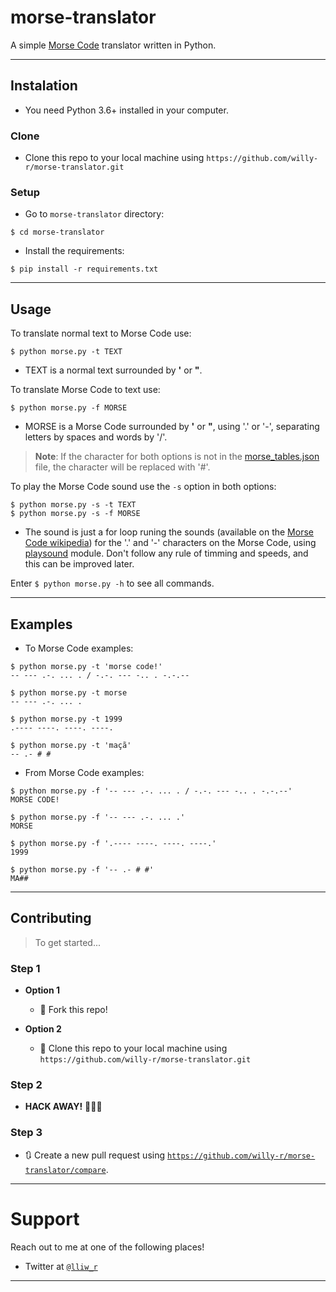 # morse-translator

A simple [Morse Code](https://en.wikipedia.org/wiki/Morse_code) translator written in Python.

---

## Instalation

- You need Python 3.6+ installed in your computer.

### Clone

- Clone this repo to your local machine using `https://github.com/willy-r/morse-translator.git`

### Setup

- Go to `morse-translator` directory:

```shell
$ cd morse-translator
```

- Install the requirements:

```shell
$ pip install -r requirements.txt
```

---

## Usage

To translate normal text to Morse Code use:

```shell
$ python morse.py -t TEXT
```

- TEXT is a normal text surrounded by **'** or **"**.

To translate Morse Code to text use:

```shell
$ python morse.py -f MORSE
```

- MORSE is a Morse Code surrounded by **'** or **"**, using '.' or '-', separating letters by spaces and words by '/'.

> **Note**: If the character for both options is not in the [morse\_tables.json](https://github.com/willy-r/morse-translator/blob/main/morse_code_tables.json) file, the character will be replaced with '#'.

To play the Morse Code sound use the `-s` option in both options:

```shell
$ python morse.py -s -t TEXT
$ python morse.py -s -f MORSE
```

- The sound is just a for loop runing the sounds (available on the [Morse Code wikipedia](https://en.wikipedia.org/wiki/Morse_code)) for the '.' and '-' characters on the Morse Code, using [playsound](https://github.com/TaylorSMarks/playsound) module. Don't follow any rule of timming and speeds, and this can be improved later.

Enter `$ python morse.py -h` to see all commands.

---

## Examples

- To Morse Code examples:

```shell
$ python morse.py -t 'morse code!'
-- --- .-. ... . / -.-. --- -.. . -.-.--

$ python morse.py -t morse
-- --- .-. ... .

$ python morse.py -t 1999
.---- ----. ----. ----.

$ python morse.py -t 'maçã'
-- .- # #
```

- From Morse Code examples:

```shell
$ python morse.py -f '-- --- .-. ... . / -.-. --- -.. . -.-.--'
MORSE CODE!

$ python morse.py -f '-- --- .-. ... .'
MORSE

$ python morse.py -f '.---- ----. ----. ----.'
1999

$ python morse.py -f '-- .- # #'
MA##
```

---

## Contributing

> To get started...

### Step 1

- **Option 1**
    - 🍴 Fork this repo!

- **Option 2**
    - 👯 Clone this repo to your local machine using `https://github.com/willy-r/morse-translator.git`

### Step 2

- **HACK AWAY!** 🔨🔨🔨

### Step 3

- 🔃 Create a new pull request using <a href="https://github.com/willy-r/morse-translator/compare" target="_blank">`https://github.com/willy-r/morse-translator/compare`</a>.

---

# Support

Reach out to me at one of the following places!

- Twitter at <a href="https://twitter.com/lliw_r?s=09" target="_blank">`@lliw_r`</a>

---
